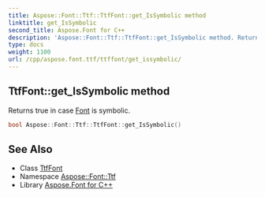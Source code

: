 ```yaml
---
title: Aspose::Font::Ttf::TtfFont::get_IsSymbolic method
linktitle: get_IsSymbolic
second_title: Aspose.Font for C++
description: 'Aspose::Font::Ttf::TtfFont::get_IsSymbolic method. Returns true in case Font is symbolic in C++.'
type: docs
weight: 1100
url: /cpp/aspose.font.ttf/ttffont/get_issymbolic/
---
```

## TtfFont::get_IsSymbolic method


Returns true in case [Font](../../../aspose.font/font/) is symbolic.

```cpp
bool Aspose::Font::Ttf::TtfFont::get_IsSymbolic()
```

## See Also

* Class [TtfFont](../)
* Namespace [Aspose::Font::Ttf](../../)
* Library [Aspose.Font for C++](../../../)
